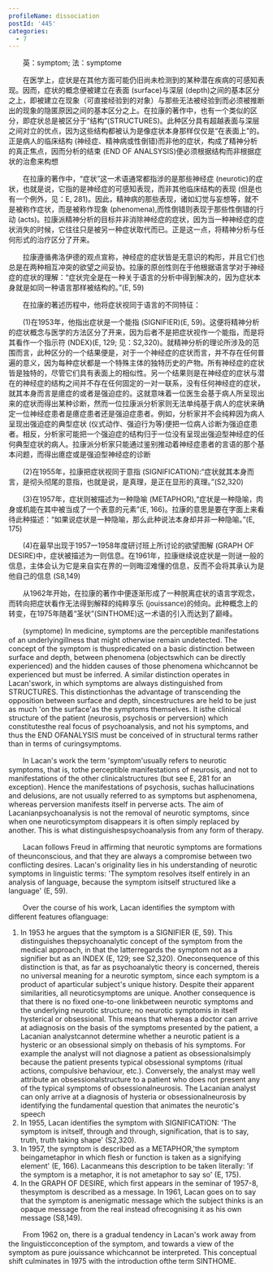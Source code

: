 ```yaml
---
profileName: dissociation
postId: '445'
categories:
  - 7
---
```

‌‌‌‌　　英：symptom; 法：symptome


‌‌‌‌　　在医学上，症状是在其他方面可能仍旧尚未检测到的某种潜在疾病的可感知表现。因而，症状的概念便被建立在表面 (surface)与深层 (depth)之间的基本区分之上，即被建立在现象（可直接经验到的对象）与那些无法被经验到而必须被推断出的现象的隐匿原因之间的基本区分之上。在拉康的著作中，也有一个类似的区分，即症状总是被区分于“结构”(STRUCTURES)。此种区分具有超越表面与深层之间对立的优点，因为这些结构都被认为是像症状本身那样仅仅是“在表面上”的。正是病人的临床结构 (神经症、精神病或性倒错)而非他的症状，构成了精神分析的真正焦点，因而分析的结束 (END OF ANALSYSIS)便必须根据结构而非根据症状的治愈来构想

‌‌‌‌　　在拉康的著作中，“症状”这一术语通常都指涉的是那些神经症 (neurotic)的症状，也就是说，它指的是神经症的可感知表现，而非其他临床结构的表现 (但是也有一个例外，见：E, 281)。因此，精神病的那些表现，诸如幻觉与妄想等，就不是被称作症状，而是被称作现象 (phenomena),而性倒错则表现于那些性倒错的行动 (acts)。拉康派精神分析的目标并非消除神经症的症状，因为当一种神经症的症状消失的时候，它往往只是被另一种症状取代而已。正是这一点，将精神分析与任何形式的治疗区分了开来。

‌‌‌‌　　拉康遵循弗洛伊德的观点宣称，神经症的症状皆是无意识的构形，并且它们也总是在两种相互冲突的欲望之间妥协。拉康的原创性则在于他根据语言学对于神经症的症状的理解：“症状完全是在一种关于语言的分析中得到解决的，因为症状本身就是如同一种语言那样被结构的。”(E, 59)

‌‌‌‌　　在拉康的著述历程中，他将症状视同于语言的不同特征：

‌‌‌‌　　(1)在1953年，他指出症状是一个能指 (SIGNIFIER)(E, 59)。这便将精神分析的症状概念与医学的方法区分了开来，因为后者不是把症状视作一个能指，而是将其看作一个指示符 (NDEX)(E, 129; 见：S2,320)。就精神分析的理论所涉及的范围而言，此种区分的一个结果便是，对于一个神经症的症状而言，并不存在任何普遍的意义，因为每种症状都是一个特殊主体的独特历史的产物。所有神经症的症状皆是独特的，尽管它们具有表面上的相似性。另一个结果则是在神经症的症状与潜在的神经症的结构之间并不存在任何固定的一对一联系，没有任何神经症的症状，就其本身而言是癔症的或者是强迫症的。这就意味着一位医生会基于病人所呈现出来的症状而得出某种诊断，然而一位拉康派分析家则无法单纯基于病人的症状来确定一位神经症患者是癔症患者还是强迫症患者。例如，分析家并不会纯粹因为病人呈现出强迫症的典型症状 (仪式动作、强迫行为等)便把一位病人诊断为强迫症患者。相反，分析家可能把一个强迫症的结构归于一位没有呈现出强迫型神经症的任何典型症状的病人。拉康派分析家只能通过鉴别推动着神经症患者的言语的那个基本问题，而得出癔症或是强迫型神经症的诊断

‌‌‌‌　　(2)在1955年，拉康把症状视同于意指 (SIGNIFICATION):“症状就其本身而言，是彻头彻尾的意指，也就是说，是真理，是正在显形的真理。”(S2,320)

‌‌‌‌　　(3)在1957年，症状则被描述为一种隐喻 (METAPHOR),“症状是一种隐喻，肉身或机能在其中被当成了一个表意的元素”(E, 166)。拉康的意思是要在字面上来看待此种描述：“如果说症状是一种隐喻，那么此种说法本身却并非一种隐喻。”(E, 175)

‌‌‌‌　　(4)在最早出现于1957一1958年度研讨班上所讨论的欲望图解 (GRAPH OF DESIRE)中，症状被描述为一则信息。在1961年，拉康继续说症状是一则谜一般的信息，主体会认为它是来自实在界的一则晦涩难懂的信息，反而不会将其承认为是他自己的信息 (S8,149)

‌‌‌‌　　从1962年开始，在拉康的著作中便逐渐形成了一种脱离症状的语言学观念，而转向把症状看作无法得到解释的纯粹享乐 (jouissance)的倾向。此种概念上的转变，在1975年随着“圣状”(SINTHOME)这一术语的引入而达到了巅峰。


‌‌‌‌　　(symptome) In medicine, symptoms are the perceptible manifestations of an underlyingillness that might otherwise remain undetected. The concept of the symptom is thuspredicated on a basic distinction between surface and depth, between phenomena (objectswhich can be directly experienced) and the hidden causes of those phenomena whichcannot be experienced but must be inferred. A similar distinction operates in Lacan'swork, in which symptoms are always distinguished from STRUCTURES. This distinctionhas the advantage of transcending the opposition between surface and depth, sincestructures are held to be just as much 'on the surface'as the symptoms themselves. It isthe clinical structure of the patient (neurosis, psychosis or perversion) which constitutesthe real focus of psychoanalysis, and not his symptoms, and thus the END OFANALYSIS must be conceived of in structural terms rather than in terms of curingsymptoms.

‌‌‌‌　　In Lacan's work the term 'symptom'usually refers to neurotic symptoms, that is, tothe perceptible manifestations of neurosis, and not to manifestations of the other clinicalstructures (but see E, 281 for an exception). Hence the manifestations of psychosis, suchas hallucinations and delusions, are not usually referred to as symptoms but asphenomena, whereas perversion manifests itself in perverse acts. The aim of Lacanianpsychoanalysis is not the removal of neurotic symptoms, since when one neuroticsymptom disappears it is often simply replaced by another. This is what distinguishespsychoanalysis from any form of therapy.

‌‌‌‌　　Lacan follows Freud in affirming that neurotic symptoms are formations of theunconscious, and that they are always a compromise between two conflicting desires. Lacan's originality lies in his understanding of neurotic symptoms in linguistic terms: 'The symptom resolves itself entirely in an analysis of language, because the symptom isitself structured like a language' (E, 59).

‌‌‌‌　　Over the course of his work, Lacan identifies the symptom with different features oflanguage:
1. In 1953 he argues that the symptom is a SIGNIFIER (E, 59). This distinguishes thepsychoanalytic concept of the symptom from the medical approach, in that the latterregards the symptom not as a signifier but as an INDEX (E, 129; see S2,320). Oneconsequence of this distinction is that, as far as psychoanalytic theory is concerned, thereis no universal meaning for a neurotic symptom, since each symptom is a product of aparticular subject's unique history. Despite their apparent similarities, all neuroticsymptoms are unique. Another consequence is that there is no fixed one-to-one linkbetween neurotic symptoms and the underlying neurotic structure; no neurotic symptomis in itself hysterical or obsessional. This means that whereas a doctor can arrive at adiagnosis on the basis of the symptoms presented by the patient, a Lacanian analystcannot determine whether a neurotic patient is a hysteric or an obsessional simply on thebasis of his symptoms. For example the analyst will not diagnose a patient as obsessionalsimply because the patient presents typical obsessional symptoms (ritual actions, compulsive behaviour, etc.). Conversely, the analyst may well attribute an obsessionalstructure to a patient who does not present any of the typical symptoms of obsessionalneurosis. The Lacanian analyst can only arrive at a diagnosis of hysteria or obsessionalneurosis by identifying the fundamental question that animates the neurotic's speech
2. In 1955, Lacan identifies the symptom with SIGNIFICATION: 'The symptom is initself, through and through, signification, that is to say, truth, truth taking shape' (S2,320).
3. In 1957, the symptom is described as a METAPHOR,'the symptom beingametaphor in which flesh or function is taken as a signifying element' (E, 166). Lacanmeans this description to be taken literally: 'if the symptom is a metaphor, it is not ametaphor to say so' (E, 175).
4. In the GRAPH OF DESIRE, which first appears in the seminar of 1957-8, thesymptom is described as a message. In 1961, Lacan goes on to say that the symptom is anenigmatic message which the subject thinks is an opaque message from the real instead ofrecognising it as his own message (S8,149).

‌‌‌‌　　From 1962 on, there is a gradual tendency in Lacan's work away from the linguisticconception of the symptom, and towards a view of the symptom as pure jouissance whichcannot be interpreted. This conceptual shift culminates in 1975 with the introduction ofthe term SINTHOME.

